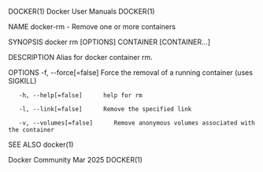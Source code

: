 DOCKER(1)							      Docker User Manuals							     DOCKER(1)

NAME
       docker-rm - Remove one or more containers

SYNOPSIS
       docker rm [OPTIONS] CONTAINER [CONTAINER...]

DESCRIPTION
       Alias for docker container rm.

OPTIONS
       -f, --force[=false]	Force the removal of a running container (uses SIGKILL)

       -h, --help[=false]      help for rm

       -l, --link[=false]      Remove the specified link

       -v, --volumes[=false]	  Remove anonymous volumes associated with the container

SEE ALSO
       docker(1)

Docker Community							   Mar 2025								     DOCKER(1)
